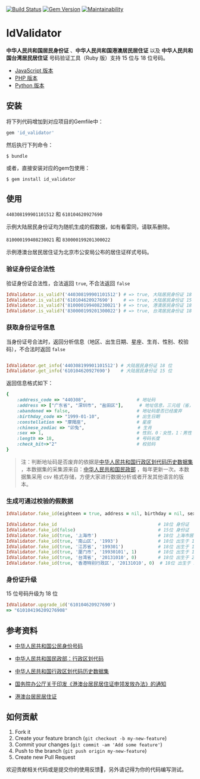 [![Build Status](https://travis-ci.com/renyijiu/id_validator.svg?branch=master)](https://travis-ci.com/renyijiu/id_validator)
[![Gem Version](https://badge.fury.io/rb/id_validator.svg)](https://badge.fury.io/rb/id_validator)
[![Maintainability](https://api.codeclimate.com/v1/badges/c12676a3c0261956e06c/maintainability)](https://codeclimate.com/github/renyijiu/id_validator/maintainability)

# IdValidator

**中华人民共和国居民身份证** 、**中华人民共和国港澳居民居住证** 以及 **中华人民共和国台湾居民居住证** 号码验证工具（Ruby
版）支持 15 位与 18 位号码。

- [JavaScript 版本](https://github.com/mc-zone/IDValidator)
- [PHP 版本](https://github.com/jxlwqq/id-validator)
- [Python 版本](https://github.com/jxlwqq/id-validator.py)

## 安装

将下列代码增加到对应项目的Gemfile中：

```ruby
gem 'id_validator'
```

然后执行下列命令：

    $ bundle

或者，直接安装对应的gem包使用：

    $ gem install id_validator

## 使用

   `440308199901101512` 和 `610104620927690`
   
   示例大陆居民身份证均为随机生成的假数据，如有看雷同，请联系删除。
 
   `810000199408230021` 和 `830000199201300022`
 
   示例港澳台居民居住证为北京市公安局公布的居住证样式号码。
   
### 验证身份证合法性

验证身份证合法性，合法返回 `true`, 不合法返回 `false`

```ruby
IdValidator.is_valid?('440308199901101512') # => true, 大陆居民身份证 18 位
IdValidator.is_valid?('610104620927690')    # => true, 大陆居民身份证 15 位
IdValidator.is_valid?('810000199408230021') # => true, 港澳居民身份证 18 位
IdValidator.is_valid?('830000199201300022') # => true, 台湾居民身份证 18 位
```

### 获取身份证号信息

当身份证号合法时，返回分析信息（地区、出生日期、星座、生肖、性别、校验码），不合法时返回 `false`


```ruby

IdValidator.get_info('440308199901101512') # 大陆居民身份证 18 位
IdValidator.get_info('610104620927690')    # 大陆居民身份证 15 位

```
返回信息格式如下：

```ruby
{
    :address_code => "440308",                   # 地址码
    :address => ["广东省", "深圳市", "盐田区"],      # 地址信息，三元组（省，市，区）
    :abandoned => false,                         # 地址码是否已经废弃
    :birthday_code => "1999-01-10",              # 出生日期
    :constellation => "摩羯座",                   # 星座
    :chinese_zodiac => "卯兔",                    # 生肖 
    :sex => 1,                                   # 性别，0：女性，1：男性
    :length => 18,                               # 号码长度 
    :check_bit=>"2"                              # 校验码
}
```
 
> 注：判断地址码是否废弃的依据是[中华人民共和国行政区划代码历史数据集](https://github.com/jxlwqq/address-code-of-china) ，本数据集的采集源来自：[中华人民共和国民政部](http://www.mca.gov.cn/article/sj/xzqh//1980/) ，每年更新一次。本数据集采用 csv 格式存储，方便大家进行数据分析或者开发其他语言的版本。

### 生成可通过校验的假数据

```ruby
IdValidator.fake_id(eighteen = true, address = nil, birthday = nil, sex = nil)

IdValidator.fake_id                                      # 18位 身份证
IdValidator.fake_id(false)                               # 15位 身份证    
IdValidator.fake_id(true, '上海市')                       # 18位 上海市居民身份证
IdValidator.fake_id(true, '南山区', '1993')               # 18位 出生于 1993年 广东省深圳市南山区身份证
IdValidator.fake_id(true, '江苏省', '199301')             # 18位 出生于 1993年01月 江苏省身份证
IdValidator.fake_id(true, '厦门市', '19930101', 1)        # 18位 出生于 1993年01月01日 福建省厦门市男性身份证
IdValidator.fake_id(true, '台湾省', '20131010', 0)        # 18位 出生于 2013年10月10日 台湾省女性身份证
IdValidator.fake_id(true, '香港特别行政区', '20131010', 0)  # 18位 出生于 2013年10月10日 香港特别行政区女性身份证
```

### 身份证升级

15 位号码升级为 18 位
```ruby
IdValidator.upgrade_id('610104620927690')
=> "610104196209276908"
```
 
## 参考资料

- [中华人民共和国公民身份号码](https://zh.wikipedia.org/wiki/中华人民共和国公民身份号码)

- [中华人民共和国民政部：行政区划代码](http://www.mca.gov.cn/article/sj/xzqh/)

- [中华人民共和国行政区划代码历史数据集](https://github.com/renyijiu/address-code-of-china)

- [国务院办公厅关于印发《港澳台居民居住证申领发放办法》的通知](http://www.gov.cn/zhengce/content/2018-08/19/content_5314865.htm)

- [港澳台居民居住证](https://zh.wikipedia.org/wiki/港澳台居民居住证)

## 如何贡献

1. Fork it
2. Create your feature branch (`git checkout -b my-new-feature`)
3. Commit your changes (`git commit -am 'Add some feature'`)
4. Push to the branch (`git push origin my-new-feature`)
5. Create new Pull Request

欢迎贡献相关代码或是提交你的使用反馈👏，另外请记得为你的代码编写测试。